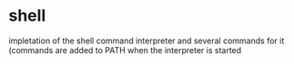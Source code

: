 # shell
impletation of the shell command interpreter and several commands for it (commands are added to PATH when the interpreter is started
